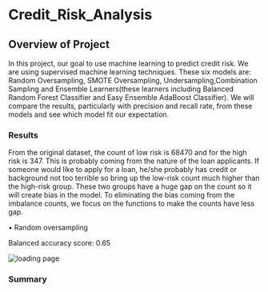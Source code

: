 # Credit_Risk_Analysis

## Overview of Project

In this project, our goal to use machine learning to predict credit risk. We are using supervised machine learning techniques. These six models are: Random Oversampling, SMOTE Oversampling, Undersampling,Combination Sampling and Ensemble Learners(these learners including Balanced Random Forest Classifier and Easy Ensemble AdaBoost Classifier). We will compare the results, particularly with precision and recall rate, from these models and see which model fit our expectation.

### Results

From the original dataset, the count of low risk is 68470 and for the high risk is 347. This is probably coming from the nature of the loan applicants. If someone would like to apply for a loan, he/she probably has credit or background not too terrible so bring up the low-risk count much higher than the high-risk group. These two groups have a huge gap on the count so it will create bias in the model. To eliminating the bias coming from the imbalance counts, we focus on the functions to make the counts have less gap.

•	Random oversampling

Balanced accuracy score: 0.65

![loading page]( https://github.com/jkmom/Credit_Risk_Analysis/blob/main/Resources/Ada_boost.png)


### Summary
